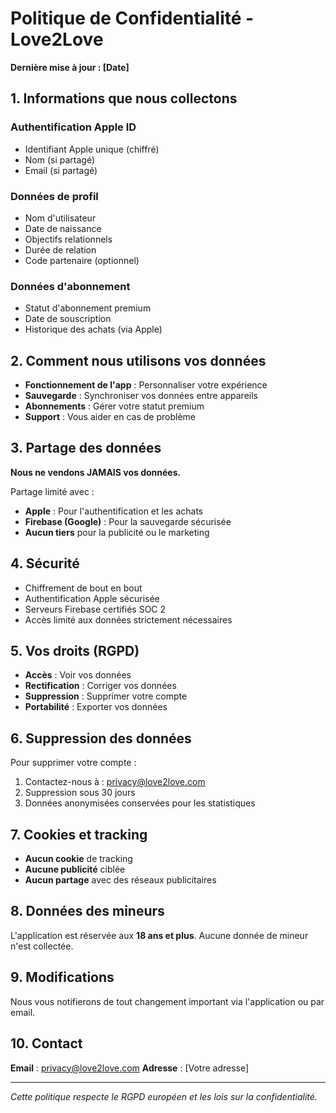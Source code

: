 # Politique de Confidentialité - Love2Love

**Dernière mise à jour : [Date]**

## 1. Informations que nous collectons

### Authentification Apple ID

- Identifiant Apple unique (chiffré)
- Nom (si partagé)
- Email (si partagé)

### Données de profil

- Nom d'utilisateur
- Date de naissance
- Objectifs relationnels
- Durée de relation
- Code partenaire (optionnel)

### Données d'abonnement

- Statut d'abonnement premium
- Date de souscription
- Historique des achats (via Apple)

## 2. Comment nous utilisons vos données

- **Fonctionnement de l'app** : Personnaliser votre expérience
- **Sauvegarde** : Synchroniser vos données entre appareils
- **Abonnements** : Gérer votre statut premium
- **Support** : Vous aider en cas de problème

## 3. Partage des données

**Nous ne vendons JAMAIS vos données.**

Partage limité avec :

- **Apple** : Pour l'authentification et les achats
- **Firebase (Google)** : Pour la sauvegarde sécurisée
- **Aucun tiers** pour la publicité ou le marketing

## 4. Sécurité

- Chiffrement de bout en bout
- Authentification Apple sécurisée
- Serveurs Firebase certifiés SOC 2
- Accès limité aux données strictement nécessaires

## 5. Vos droits (RGPD)

- **Accès** : Voir vos données
- **Rectification** : Corriger vos données
- **Suppression** : Supprimer votre compte
- **Portabilité** : Exporter vos données

## 6. Suppression des données

Pour supprimer votre compte :

1. Contactez-nous à : privacy@love2love.com
2. Suppression sous 30 jours
3. Données anonymisées conservées pour les statistiques

## 7. Cookies et tracking

- **Aucun cookie** de tracking
- **Aucune publicité** ciblée
- **Aucun partage** avec des réseaux publicitaires

## 8. Données des mineurs

L'application est réservée aux **18 ans et plus**.
Aucune donnée de mineur n'est collectée.

## 9. Modifications

Nous vous notifierons de tout changement important
via l'application ou par email.

## 10. Contact

**Email** : privacy@love2love.com
**Adresse** : [Votre adresse]

---

_Cette politique respecte le RGPD européen et les lois sur la confidentialité._
